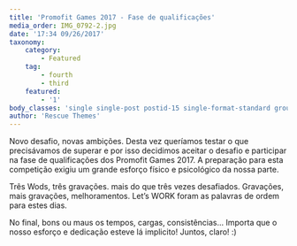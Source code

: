 ```yaml
---
title: 'Promofit Games 2017 - Fase de qualificações'
media_order: IMG_0792-2.jpg
date: '17:34 09/26/2017'
taxonomy:
    category:
        - Featured
    tag:
        - fourth
        - third
    featured:
        - '1'
body_classes: 'single single-post postid-15 single-format-standard group-blog'
author: 'Rescue Themes'
---
```


Novo desafio, novas ambições. Desta vez queríamos testar o que precisávamos de superar e por isso decidimos aceitar o desafio e participar na fase de qualificações dos Promofit Games 2017. A preparação para esta competição exigiu um grande esforço físico e psicológico da nossa parte.

Três Wods, três gravações. mais do que três vezes desafiados. Gravações, mais gravações, melhoramentos. Let’s WORK foram as palavras de ordem para estes dias.

No final, bons ou maus os tempos, cargas, consistências... Importa que o nosso esforço e dedicação esteve lá implicito!
Juntos, claro! :)

